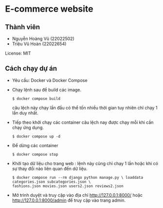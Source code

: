 # E-commerce website

## Thành viên
- Nguyễn Hoàng Vũ (22022502)
- Triệu Vũ Hoàn (22022654)

License: MIT

## Cách chạy dự án

- Yêu cầu: Docker và Docker Compose
- Chạy lệnh sau để build các image.

      $ docker compose build

  câu lệch này chạy lần đầu có thể tốn nhiều thời gian tuy nhiên chỉ chạy 1 lần duy nhất.

- Tiếp theo khởi chạy các container câu lệch nay được chạy mỗi khi cần chạy ứng dụng.

      $ docker compose up -d

- Để dừng các container

      $ docker compose stop

- Khởi tạo dữ liệu cho trang web : lệnh này cũng chỉ chạy 1 lần hoặc khi có sự thay đổi nào liên quan đến dữ liệu.

      $ docker compose run --rm django python manage.py \ loaddata categories.json subcategories.json \
      fashions.json movies.json users2.json reviews2.json

- Mở trình duyệt và truy cập vào địa chỉ  http://127.0.0.1:8000/ hoặc http://127.0.0.1:8000/admin để truy cập vào trang admin.

